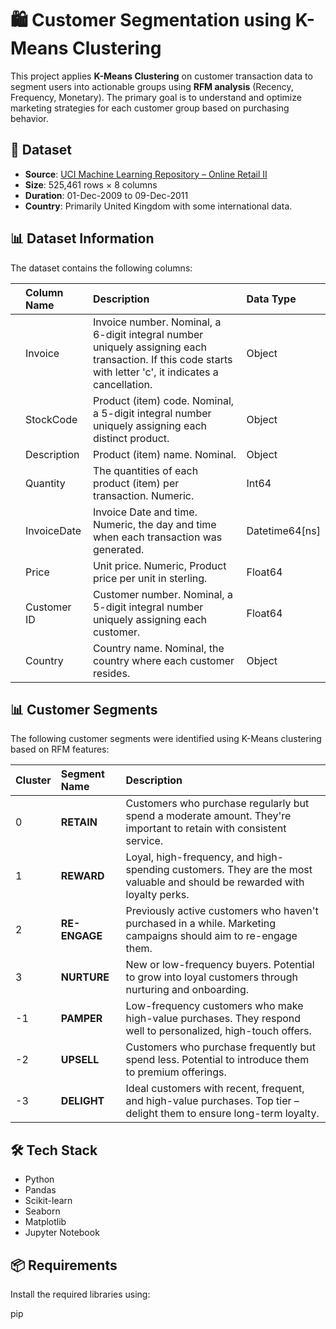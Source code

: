 # 🛍️ Customer Segmentation using K-Means Clustering

This project applies **K-Means Clustering** on customer transaction data to segment users into actionable groups using **RFM analysis** (Recency, Frequency, Monetary). The primary goal is to understand and optimize marketing strategies for each customer group based on purchasing behavior.

## 📁 Dataset

* **Source**: [UCI Machine Learning Repository – Online Retail II](https://archive.ics.uci.edu/dataset/502/online+retail+ii)
* **Size**: 525,461 rows × 8 columns
* **Duration**: 01-Dec-2009 to 09-Dec-2011
* **Country**: Primarily United Kingdom with some international data.

## 📊 Dataset Information

The dataset contains the following columns:

|   | **Column Name** | **Description** | **Data Type** |
| :-- | :---------------- | :------------------------------------------------------------------------------------------------------------------------------------------------------------------------ | :------------------ |
|   | Invoice           | Invoice number. Nominal, a 6-digit integral number uniquely assigning each transaction. If this code starts with letter 'c', it indicates a cancellation.                       | Object            |
|   | StockCode         | Product (item) code. Nominal, a 5-digit integral number uniquely assigning each distinct product.                                                                             | Object            |
|   | Description       | Product (item) name. Nominal.                                                                                                                                               | Object            |
|   | Quantity          | The quantities of each product (item) per transaction. Numeric.                                                                                                               | Int64             |
|   | InvoiceDate       | Invoice Date and time. Numeric, the day and time when each transaction was generated.                                                                                         | Datetime64\[ns\]    |
|   | Price             | Unit price. Numeric, Product price per unit in sterling.                                                                                                                      | Float64           |
|   | Customer ID       | Customer number. Nominal, a 5-digit integral number uniquely assigning each customer.                                                                                         | Float64           |
|   | Country           | Country name. Nominal, the country where each customer resides.                                                                                                               | Object            |

## 📊 Customer Segments

The following customer segments were identified using K-Means clustering based on RFM features:

| **Cluster** | **Segment Name** | **Description** |
| :---------- | :--------------- | :-------------------------------------------------------------------------------------------------------------- |
| 0           | **RETAIN** | Customers who purchase regularly but spend a moderate amount. They're important to retain with consistent service. |
| 1           | **REWARD** | Loyal, high-frequency, and high-spending customers. They are the most valuable and should be rewarded with loyalty perks. |
| 2           | **RE-ENGAGE** | Previously active customers who haven't purchased in a while. Marketing campaigns should aim to re-engage them.     |
| 3           | **NURTURE** | New or low-frequency buyers. Potential to grow into loyal customers through nurturing and onboarding.           |
| -1          | **PAMPER** | Low-frequency customers who make high-value purchases. They respond well to personalized, high-touch offers.         |
| -2          | **UPSELL** | Customers who purchase frequently but spend less. Potential to introduce them to premium offerings.               |
| -3          | **DELIGHT** | Ideal customers with recent, frequent, and high-value purchases. Top tier – delight them to ensure long-term loyalty.         |

## 🛠️ Tech Stack

* Python
* Pandas
* Scikit-learn
* Seaborn
* Matplotlib
* Jupyter Notebook

## 📦 Requirements

Install the required libraries using:

pip
